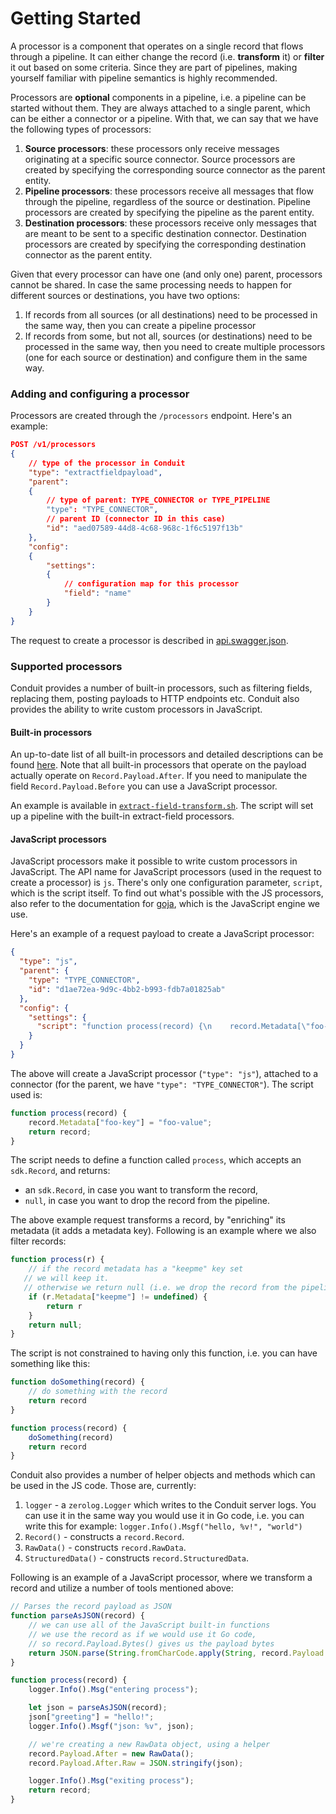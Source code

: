 # Getting Started

A processor is a component that operates on a single record that flows through a pipeline. It can either change the record (i.e. **transform** it) or **filter** it out based on some criteria. Since they are part of pipelines, making yourself familiar with pipeline semantics is highly recommended.

Processors are **optional** components in a pipeline, i.e. a pipeline can be started without them. They are always attached to a single parent, which can be either a connector or a pipeline. With that, we can say that we have the following types of processors:

1. **Source processors**: these processors only receive messages originating at a specific source connector. Source processors are created by specifying the corresponding source connector as the parent entity.
2. **Pipeline processors**: these processors receive all messages that flow through the pipeline, regardless of the source or destination. Pipeline processors are created by specifying the pipeline as the parent entity.
3. **Destination processors**: these processors receive only messages that are meant to be sent to a specific destination connector. Destination processors are created by specifying the corresponding destination connector as the parent entity.

Given that every processor can have one (and only one) parent, processors cannot be shared. In case the same processing needs to happen for different sources or destinations, you have two options:

1. If records from all sources (or all destinations) need to be processed in the same way, then you can create a pipeline processor
2. If records from some, but not all, sources (or destinations) need to be processed in the same way, then you need to create multiple processors (one for each source or destination) and configure them in the same way.

### Adding and configuring a processor

Processors are created through the `/processors` endpoint. Here's an example:

```json
POST /v1/processors
{
    // type of the processor in Conduit
    "type": "extractfieldpayload",
    "parent": 
    {
        // type of parent: TYPE_CONNECTOR or TYPE_PIPELINE
        "type": "TYPE_CONNECTOR",
        // parent ID (connector ID in this case)
        "id": "aed07589-44d8-4c68-968c-1f6c5197f13b" 
    },
    "config":
    {
        "settings":
        {
            // configuration map for this processor
            "field": "name" 
        }
    }
}
```

The request to create a processor is described in [api.swagger.json](https://github.com/ConduitIO/conduit/blob/main/pkg/web/openapi/swagger-ui/api/v1/api.swagger.json).

### Supported processors

Conduit provides a number of built-in processors, such as filtering fields, replacing them, posting payloads to HTTP endpoints etc. Conduit also provides the ability to write custom processors in JavaScript.

#### Built-in processors

An up-to-date list of all built-in processors and detailed descriptions can be found [here](https://pkg.go.dev/github.com/conduitio/conduit/pkg/processor/procbuiltin). Note that all built-in processors that operate on the payload actually operate on `Record.Payload.After`. If you need to manipulate the field `Record.Payload.Before` you can use a JavaScript processor.

An example is available in [`extract-field-transform.sh`](https://github.com/ConduitIO/conduit/blob/main/examples/processors/extract-field-transform.sh). The script will set up a pipeline with the built-in extract-field processors.

#### JavaScript processors

JavaScript processors make it possible to write custom processors in JavaScript. The API name for JavaScript processors (used in the request to create a processor) is `js`. There's only one configuration parameter, `script`, which is the script itself. To find out what's possible with the JS processors, also refer to the documentation for [goja](https://github.com/dop251/goja), which is the JavaScript engine we use.

Here's an example of a request payload to create a JavaScript processor:

```json
{
  "type": "js",
  "parent": {
    "type": "TYPE_CONNECTOR",
    "id": "d1ae72ea-9d9c-4bb2-b993-fdb7a01825ab"
  },
  "config": {
    "settings": {
      "script": "function process(record) {\n    record.Metadata[\"foo-key\"] = \"foo-value\";\n    return record;\n}\n"
    }
  }
}
```

The above will create a JavaScript processor (`"type": "js"`), attached to a connector (for the parent, we have `"type": "TYPE_CONNECTOR"`). The script used is:

```javascript
function process(record) {
    record.Metadata["foo-key"] = "foo-value";
    return record;
}
```

The script needs to define a function called `process`, which accepts an `sdk.Record`, and returns:

* an `sdk.Record`, in case you want to transform the record,
* `null`, in case you want to drop the record from the pipeline.

The above example request transforms a record, by "enriching" its metadata (it adds a metadata key). Following is an example where we also filter records:

```javascript
function process(r) {
    // if the record metadata has a "keepme" key set
   // we will keep it.
   // otherwise we return null (i.e. we drop the record from the pipeline)
    if (r.Metadata["keepme"] != undefined) {
        return r
    }
    return null;
}
```

The script is not constrained to having only this function, i.e. you can have something like this:

```javascript
function doSomething(record) {
    // do something with the record
    return record
}

function process(record) {
    doSomething(record)
    return record
}
```

Conduit also provides a number of helper objects and methods which can be used in the JS code. Those are, currently:

1. `logger` - a `zerolog.Logger` which writes to the Conduit server logs. You can use it in the same way you would use it in Go code, i.e. you can write this for example: `logger.Info().Msgf("hello, %v!", "world")`
2. `Record()` - constructs a `record.Record`.
3. `RawData()` - constructs `record.RawData`.
4. `StructuredData()` - constructs `record.StructuredData`.

Following is an example of a JavaScript processor, where we transform a record and utilize a number of tools mentioned above:

```javascript
// Parses the record payload as JSON
function parseAsJSON(record) {
    // we can use all of the JavaScript built-in functions
    // we use the record as if we would use it Go code, 
    // so record.Payload.Bytes() gives us the payload bytes
    return JSON.parse(String.fromCharCode.apply(String, record.Payload.Bytes()))
}

function process(record) {
    logger.Info().Msg("entering process");

    let json = parseAsJSON(record);
    json["greeting"] = "hello!";
    logger.Info().Msgf("json: %v", json);

    // we're creating a new RawData object, using a helper
    record.Payload.After = new RawData();
    record.Payload.After.Raw = JSON.stringify(json);

    logger.Info().Msg("exiting process");
    return record;
}
```
